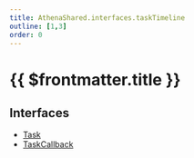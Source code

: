 ```yaml
---
title: AthenaShared.interfaces.taskTimeline
outline: [1,3]
order: 0
---
```


# {{ $frontmatter.title }}


## Interfaces

- [Task](../interfaces/shared_interfaces_taskTimeline_Task.md)
- [TaskCallback](../interfaces/shared_interfaces_taskTimeline_TaskCallback.md)
